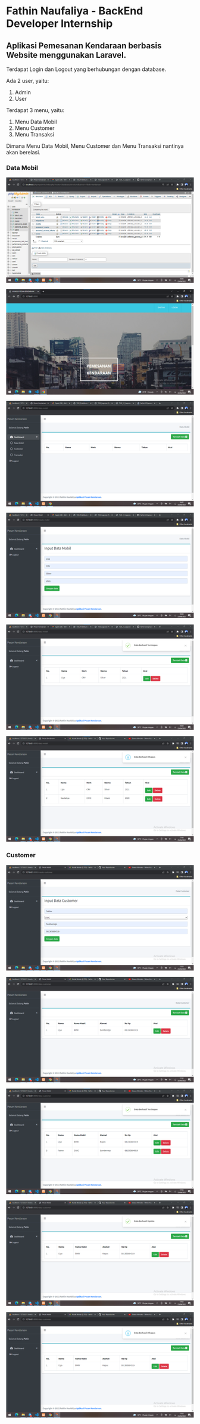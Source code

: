 # Fathin Naufaliya - BackEnd Developer Internship

## Aplikasi Pemesanan Kendaraan berbasis Website menggunakan Laravel.

Terdapat Login dan Logout yang berhubungan dengan database.

Ada 2 user, yaitu:
1. Admin
2. User

Terdapat 3 menu, yaitu:
1. Menu Data Mobil
2. Menu Customer
3. Menu Transaksi

Dimana Menu Data Mobil, Menu Customer dan Menu Transaksi nantinya akan berelasi.

### Data Mobil
![Screenshot](public/assets/images/db.png)

![Screenshot](public/assets/images/awal.png)

![Screenshot](public/assets/images/mobil.png)

![Screenshot](public/assets/images/create-mobil.png)

![Screenshot](public/assets/images/mobil-berhasil.png)

![Screenshot](public/assets/images/mobil-hapus.png)

### Customer

![Screenshot](public/assets/images/create-customer.png)

![Screenshot](public/assets/images/customer.png)

![Screenshot](public/assets/images/customer-berhasil.png)

![Screenshot](public/assets/images/customer-update.png)

![Screenshot](public/assets/images/customer-hapus.png)